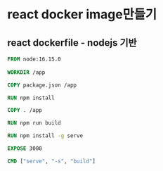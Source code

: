 # react docker image만들기



## react dockerfile - nodejs 기반

```dockerfile
FROM node:16.15.0
  
WORKDIR /app

COPY package.json /app

RUN npm install

COPY . /app

RUN npm run build

RUN npm install -g serve

EXPOSE 3000

CMD ["serve", "-s", "build"]
```
